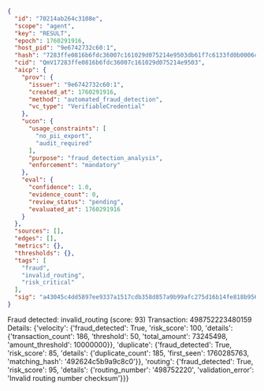 ```json
{
  "id": "70214ab264c3108e",
  "scope": "agent",
  "key": "RESULT",
  "epoch": 1760291916,
  "host_pid": "9e6742732c60:1",
  "hash": "7283ffe0816b6fdc36007c161029d075214e9503db61f7c6133fd0b0006c6883",
  "cid": "QmV17283ffe0816b6fdc36007c161029d075214e9503",
  "aicp": {
    "prov": {
      "issuer": "9e6742732c60:1",
      "created_at": 1760291916,
      "method": "automated_fraud_detection",
      "vc_type": "VerifiableCredential"
    },
    "ucon": {
      "usage_constraints": [
        "no_pii_export",
        "audit_required"
      ],
      "purpose": "fraud_detection_analysis",
      "enforcement": "mandatory"
    },
    "eval": {
      "confidence": 1.0,
      "evidence_count": 0,
      "review_status": "pending",
      "evaluated_at": 1760291916
    }
  },
  "sources": [],
  "edges": [],
  "metrics": {},
  "thresholds": {},
  "tags": [
    "fraud",
    "invalid_routing",
    "risk_critical"
  ],
  "sig": "a43045c4dd5897ee9337a1517cdb358d857a9b99afc275d16b14fe818b956d6f"
}
```

Fraud detected: invalid_routing (score: 93)
Transaction: 498752223480159
Details: {'velocity': {'fraud_detected': True, 'risk_score': 100, 'details': {'transaction_count': 186, 'threshold': 50, 'total_amount': 73245498, 'amount_threshold': 10000000}}, 'duplicate': {'fraud_detected': True, 'risk_score': 85, 'details': {'duplicate_count': 185, 'first_seen': 1760285763, 'matching_hash': '492624c5b9a9c8c0'}}, 'routing': {'fraud_detected': True, 'risk_score': 95, 'details': {'routing_number': '498752220', 'validation_error': 'Invalid routing number checksum'}}}